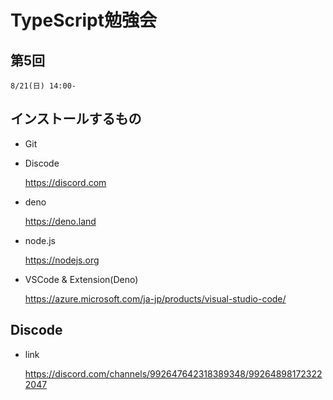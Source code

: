 # TypeScript勉強会

## 第5回

    8/21(日) 14:00-

## インストールするもの

- Git

- Discode

  https://discord.com

- deno

  https://deno.land

- node.js

  https://nodejs.org

- VSCode & Extension(Deno)

  https://azure.microsoft.com/ja-jp/products/visual-studio-code/

## Discode

- link

  https://discord.com/channels/992647642318389348/992648981723222047
